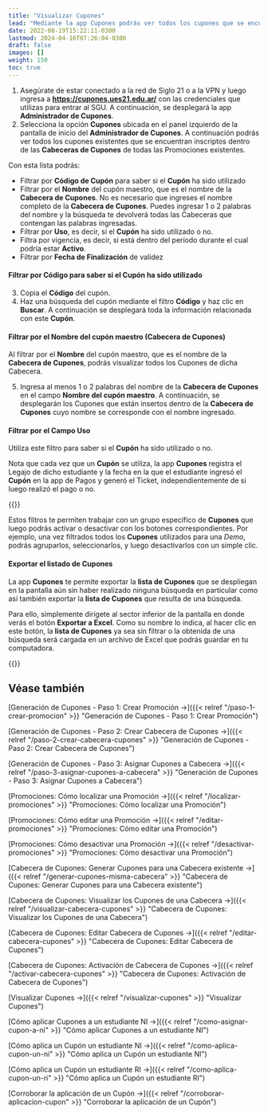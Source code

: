 ```yaml
---
title: "Visualizar Cupones"
lead: "Mediante la app Cupones podrás ver todos los cupones que se encuentran inscriptos dentro de las Cabeceras de Cupones existentes."
date: 2022-08-19T15:22:11-0300
lastmod: 2024-04-16T07:26:04-0300
draft: false
images: []
weight: 150
toc: true
---
```

1. Asegúrate de estar conectado a la red de Siglo 21 o a la VPN y luego ingresa a **https://cupones.ues21.edu.ar/** con las credenciales que utilizas para entrar al SGU. A continuación, se desplegará la app **Administrador de Cupones**.
2. Selecciona la opción **Cupones** ubicada en el panel izquierdo de la pantalla de inicio del **Administrador de Cupones**. A continuación podrás ver todos los cupones existentes que se encuentran inscriptos dentro de las **Cabeceras de Cupones** de todas las Promociones existentes.

Con esta lista podrás:

- Filtrar por **Código de Cupón** para saber si el **Cupón** ha sido utilizado
- Filtrar por el **Nombre** del cupón maestro, que es el nombre de la **Cabecera de Cupones**. No es necesario que ingreses el nombre completo de la **Cabecera de Cupones**. Puedes ingresar 1 o 2 palabras del nombre y la búsqueda te devolverá todas las Cabeceras que contengan las palabras ingresadas.
- Filtrar por **Uso**, es decir, si el **Cupón** ha sido utilizado o no.
- Filtra por vigencia, es decir, si está dentro del período durante el cual podría estar **Activo**.
- Filtrar por **Fecha de Finalización** de validez

#### Filtrar por Código para saber si el Cupón ha sido utilizado

3. Copia el **Código** del cupón.
4. Haz una búsqueda del cupón mediante el filtro **Código** y haz clic en **Buscar**. A continuación se desplegará toda la información relacionada con este **Cupón**.

#### Filtrar por el Nombre del cupón maestro (Cabecera de Cupones)

Al filtrar por el **Nombre** del cupón maestro, que es el nombre de la **Cabecera de Cupones**, podrás visualizar todos los Cupones de dicha Cabecera.

5. Ingresa al menos 1 o 2 palabras del nombre de la **Cabecera de Cupones** en el campo **Nombre del cupón maestro**. A continuación, se desplegarán los Cupones que están insertos dentro de la **Cabecera de Cupones** cuyo nombre se corresponde con el nombre ingresado.

#### Filtrar por el Campo Uso

Utiliza este filtro para saber si el **Cupón** ha sido utilizado o no.

Nota que cada vez que un **Cupón** se utiliza, la app **Cupones** registra el Legajo de dicho estudiante y la fecha en la que el estudiante ingresó el **Cupón** en la app de Pagos y generó el Ticket, independientemente de si luego realizó el pago o no.

{{<warning text="Si el ticket fuera generado y luego anulado, el estudiante pierde el Cupón.">}}
</b>

Estos filtros te permiten trabajar con un grupo específico de **Cupones** que luego podrás activar o desactivar con los botones correspondientes. Por ejemplo, una vez filtrados todos los **Cupones** utilizados para una _Demo_, podrás agruparlos, seleccionarlos, y luego desactivarlos con un simple clic.

#### Exportar el listado de Cupones

La app **Cupones** te permite exportar la **lista de Cupones** que se despliegan en la pantalla aún sin haber realizado ninguna búsqueda en particular como así también exportar la **lista de Cupones** que resulta de una búsqueda.

Para ello, simplemente dirígete al sector inferior de la pantalla en donde verás el botón **Exportar a Excel**. Como su nombre lo indica, al hacer clic en este botón, la **lista de Cupones** ya sea sin filtrar o la obtenida de una búsqueda será cargada en un archivo de Excel que podrás guardar en tu computadora.

{{<note text="Existe un Usuario del tipo <b>Vista</b> para los integrantes del equipo de Marketing que utilizan esta funcionalidad para la distribución de los <b>Cupones</b>.">}}
</b>

## Véase también

[Generación de Cupones - Paso 1: Crear Promoción →]({{< relref "/paso-1-crear-promocion" >}} "Generación de Cupones - Paso 1: Crear Promoción")

[Generación de Cupones - Paso 2: Crear Cabecera de Cupones →]({{< relref "/paso-2-crear-cabecera-cupones" >}} "Generación de Cupones - Paso 2: Crear Cabecera de Cupones")

[Generación de Cupones - Paso 3: Asignar Cupones a Cabecera →]({{< relref "/paso-3-asignar-cupones-a-cabecera" >}} "Generación de Cupones - Paso 3: Asignar Cupones a Cabecera")

[Promociones: Cómo localizar una Promoción →]({{< relref "/localizar-promociones" >}} "Promociones: Cómo localizar una Promoción")

[Promociones: Cómo editar una Promoción →]({{< relref "/editar-promociones" >}} "Promociones: Cómo editar una Promoción")

[Promociones: Cómo desactivar una Promoción →]({{< relref "/desactivar-promociones" >}} "Promociones: Cómo desactivar una Promoción")

[Cabecera de Cupones: Generar Cupones para una Cabecera existente →]({{< relref "/generar-cupones-misma-cabecera" >}} "Cabecera de Cupones: Generar Cupones para una Cabecera existente")

[Cabecera de Cupones: Visualizar los Cupones de una Cabecera →]({{< relref "/visualizar-cabecera-cupones" >}} "Cabecera de Cupones: Visualizar los Cupones de una Cabecera")

[Cabecera de Cupones: Editar Cabecera de Cupones →]({{< relref "/editar-cabecera-cupones" >}} "Cabecera de Cupones: Editar Cabecera de Cupones")

[Cabecera de Cupones: Activación de Cabecera de Cupones →]({{< relref "/activar-cabecera-cupones" >}} "Cabecera de Cupones: Activación de Cabecera de Cupones")

[Visualizar Cupones →]({{< relref "/visualizar-cupones" >}} "Visualizar Cupones")

[Cómo aplicar Cupones a un estudiante NI →]({{< relref "/como-asignar-cupon-a-ni" >}} "Cómo aplicar Cupones a un estudiante NI")

[Cómo aplica un Cupón un estudiante NI →]({{< relref "/como-aplica-cupon-un-ni" >}} "Cómo aplica un Cupón un estudiante NI")

[Cómo aplica un Cupón un estudiante RI →]({{< relref "/como-aplica-cupon-un-ri" >}} "Cómo aplica un Cupón un estudiante RI")

[Corroborar la aplicación de un Cupón →]({{< relref "/corroborar-aplicacion-cupon" >}} "Corroborar la aplicación de un Cupón")